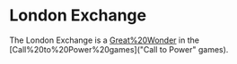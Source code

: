 # London Exchange

The London Exchange is a [Great%20Wonder](wonder) in the [Call%20to%20Power%20games]("Call to Power" games).